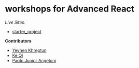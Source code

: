 # workshops for Advanced React

_Live Sites_:

- [starter_project](https://paolojr90.github.io/AdvancedReact/starter_project/)


**Contributors**
- [Yevhen Khreptun](https://github.com/khreptunyevhen)
- [Ke Qi](https://github.com/Shellaqi)
- [Paolo Junior Angeloni](https://github.com/PaoloJr90)
